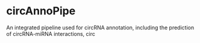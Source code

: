 # circAnnoPipe
An integrated pipeline used for circRNA annotation, including the prediction of circRNA-miRNA interactions, circ
